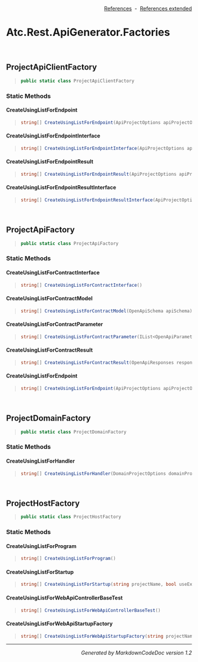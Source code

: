 <div style='text-align: right'>

[References](Index.md)&nbsp;&nbsp;-&nbsp;&nbsp;[References extended](IndexExtended.md)
</div>

# Atc.Rest.ApiGenerator.Factories

<br />

## ProjectApiClientFactory

>```csharp
>public static class ProjectApiClientFactory
>```

### Static Methods

#### CreateUsingListForEndpoint
>```csharp
>string[] CreateUsingListForEndpoint(ApiProjectOptions apiProjectOptions, bool includeRestResults, bool hasParameter, bool hasList, bool hasSharedModel)
>```
#### CreateUsingListForEndpointInterface
>```csharp
>string[] CreateUsingListForEndpointInterface(ApiProjectOptions apiProjectOptions, bool includeRestResults, bool hasList, bool hasSharedModel)
>```
#### CreateUsingListForEndpointResult
>```csharp
>string[] CreateUsingListForEndpointResult(ApiProjectOptions apiProjectOptions, bool includeRestResults, bool hasList, bool hasSharedModel)
>```
#### CreateUsingListForEndpointResultInterface
>```csharp
>string[] CreateUsingListForEndpointResultInterface(ApiProjectOptions apiProjectOptions, bool includeRestResults, bool hasList, bool hasSharedModel)
>```

<br />

## ProjectApiFactory

>```csharp
>public static class ProjectApiFactory
>```

### Static Methods

#### CreateUsingListForContractInterface
>```csharp
>string[] CreateUsingListForContractInterface()
>```
#### CreateUsingListForContractModel
>```csharp
>string[] CreateUsingListForContractModel(OpenApiSchema apiSchema)
>```
#### CreateUsingListForContractParameter
>```csharp
>string[] CreateUsingListForContractParameter(IList<OpenApiParameter> globalParameters, IList<OpenApiParameter> parameters, OpenApiRequestBody requestBody, bool forClient)
>```
#### CreateUsingListForContractResult
>```csharp
>string[] CreateUsingListForContractResult(OpenApiResponses responses, bool useProblemDetailsAsDefaultResponseBody, bool hasCreateContentResult)
>```
#### CreateUsingListForEndpoint
>```csharp
>string[] CreateUsingListForEndpoint(ApiProjectOptions apiProjectOptions, List<OpenApiOperation> apiOperations, bool hasSharedModel, bool includeRestResults, string focusOnSegmentName)
>```

<br />

## ProjectDomainFactory

>```csharp
>public static class ProjectDomainFactory
>```

### Static Methods

#### CreateUsingListForHandler
>```csharp
>string[] CreateUsingListForHandler(DomainProjectOptions domainProjectOptions, string focusOnSegmentName)
>```

<br />

## ProjectHostFactory

>```csharp
>public static class ProjectHostFactory
>```

### Static Methods

#### CreateUsingListForProgram
>```csharp
>string[] CreateUsingListForProgram()
>```
#### CreateUsingListForStartup
>```csharp
>string[] CreateUsingListForStartup(string projectName, bool useExtended)
>```
#### CreateUsingListForWebApiControllerBaseTest
>```csharp
>string[] CreateUsingListForWebApiControllerBaseTest()
>```
#### CreateUsingListForWebApiStartupFactory
>```csharp
>string[] CreateUsingListForWebApiStartupFactory(string projectName)
>```
<hr /><div style='text-align: right'><i>Generated by MarkdownCodeDoc version 1.2</i></div>

